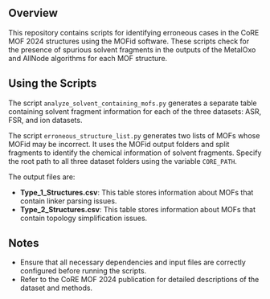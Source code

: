 ## Overview

This repository contains scripts for identifying erroneous cases in the CoRE MOF 2024 structures using the MOFid software. These scripts check for the presence of spurious solvent fragments in the outputs of the MetalOxo and AllNode algorithms for each MOF structure.

## Using the Scripts

The script `analyze_solvent_containing_mofs.py` generates a separate table containing solvent fragment information for each of the three datasets: ASR, FSR, and ion datasets.

The script `erroneous_structure_list.py` generates two lists of MOFs whose MOFid may be incorrect. It uses the MOFid output folders and split fragments to identify the chemical information of solvent fragments. Specify the root path to all three dataset folders using the variable `CORE_PATH`.

The output files are:

- **Type_1_Structures.csv**: This table stores information about MOFs that contain linker parsing issues.
- **Type_2_Structures.csv**: This table stores information about MOFs that contain topology simplification issues.

## Notes

- Ensure that all necessary dependencies and input files are correctly configured before running the scripts.
- Refer to the CoRE MOF 2024 publication for detailed descriptions of the dataset and methods.
